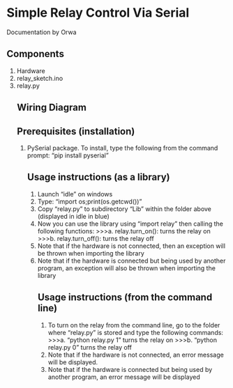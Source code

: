 # **Simple Relay Control Via Serial**
Documentation by Orwa

## **Components**
<ol>
<li> Hardware
<li> relay_sketch.ino
<li> relay.py

## **Wiring Diagram**

## **Prerequisites (installation)**
<ol>
<li>	PySerial package. To install, type the following from the command prompt:
 “pip install pyserial”

## **Usage instructions (as a library)**
<ol>
<li> Launch “idle” on windows
<li> Type: “import os;print(os.getcwd())”
 
<li> Copy “relay.py” to subdirectory “Lib” within the folder above (displayed in idle in blue)
<li> Now you can use the library using “import relay” then calling the following functions:
>>>a.	relay.turn_on(): turns the relay on
>>>b.	relay.turn_off(): turns the relay off
<li>	Note that if the hardware is not connected, then an exception will be thrown when importing the library
<li>	Note that if the hardware is connected but being used by another program, an exception will also be thrown when importing the library

## **Usage instructions (from the command line)**
<ol>
<li> To turn on the relay from the command line, go to the folder where “relay.py” is stored and type the following commands:
>>>a.	“python relay.py 1” turns the relay on
>>>b.	“python relay.py 0” turns the relay off
<li> Note that if the hardware is not connected, an error message will be displayed.
<li> Note that if the hardware is connected but being used by another program, an error message will be displayed
